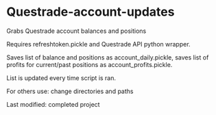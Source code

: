 # Questrade-account-updates
Grabs Questrade account balances and positions

Requires refreshtoken.pickle and Questrade API python wrapper.

Saves list of balance and positions as account_daily.pickle, saves list of profits for current/past positions as account_profits.pickle.

List is updated every time script is ran.

For others use: change directories and paths

Last modified: completed project
